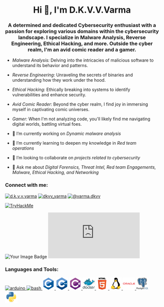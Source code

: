 <h1 align="center">Hi 👋, I'm D.K.V.V.Varma</h1>
<h3 align="center">A determined and dedicated Cybersecurity enthusiast with a passion for exploring various domains within the cybersecurity landscape. I specialize in Malware Analysis, Reverse Engineering, Ethical Hacking, and more. Outside the cyber realm, I'm an avid comic reader and a gamer.</h3>


- *Malware Analysis:* Delving into the intricacies of malicious software to understand its behavior and patterns.
- *Reverse Engineering:* Unraveling the secrets of binaries and understanding how they work under the hood.
- *Ethical Hacking:* Ethically breaking into systems to identify vulnerabilities and enhance security.
- *Avid Comic Reader:* Beyond the cyber realm, I find joy in immersing myself in captivating comic universes.
- *Gamer:* When I'm not analyzing code, you'll likely find me navigating digital worlds, battling virtual foes.

- 🔭 I’m currently working on *Dynamic malware analysis*

- 🌱 I’m currently learning to deepen my knowledge in *Red team operations*

- 👯 I’m looking to collaborate on *projects related to cybersecurity*

- 💬 Ask me about *Digital Forensics, Threat Intel, Red team Engagements, Malware, Ethical Hacking, and Networking*



<h3 align="left">Connect with me:</h3>
<p align="left">
<a href="https://linkedin.com/in/d.k.v.v.varma" target="blank"><img align="center" src="https://raw.githubusercontent.com/rahuldkjain/github-profile-readme-generator/master/src/images/icons/Social/linked-in-alt.svg" alt="d.k.v.v.varma" height="30" width="40" /></a>
<a href="https://instagram.com/dkvv_varma" target="blank"><img align="center" src="https://raw.githubusercontent.com/rahuldkjain/github-profile-readme-generator/master/src/images/icons/Social/instagram.svg" alt="dkvv_varma" height="30" width="40" /></a>
<a href="https://blog.dkvv.live" target="blank"><img align="center" src="https://dl.dropbox.com/scl/fi/3o4sgwq3aas3e30dfrjo2/logo-edited-1.jpg?rlkey=z7x6mjtookr4fqpsutl5elwaq&st=9or9girp&dl=0" alt="@varma.dkvv" height="30" width="40" /></a>
</p>

[![TryHackMe](https://tryhackme-badges.s3.amazonaws.com/0xWAYNE.png)](https://tryhackme.com/p/0xWAYNE)

<img src="https://tryhackme-badges.s3.amazonaws.com/0xWAYNE.png" alt="Your Image Badge" />
<iframe src="https://tryhackme.com/api/v2/badges/public-profile?userPublicId=1454420" style='border:none;'></iframe>

<h3 align="left">Languages and Tools:</h3>
<p align="left"> <a href="https://www.arduino.cc/" target="_blank" rel="noreferrer"> <img src="https://cdn.worldvectorlogo.com/logos/arduino-1.svg" alt="arduino" width="40" height="40"/> </a> <a href="https://www.gnu.org/software/bash/" target="_blank" rel="noreferrer"> <img src="https://www.vectorlogo.zone/logos/gnu_bash/gnu_bash-icon.svg" alt="bash" width="40" height="40"/> </a> <a href="https://www.cprogramming.com/" target="_blank" rel="noreferrer"> <img src="https://raw.githubusercontent.com/devicons/devicon/master/icons/c/c-original.svg" alt="c" width="40" height="40"/> </a> <a href="https://www.w3schools.com/cpp/" target="_blank" rel="noreferrer"> <img src="https://raw.githubusercontent.com/devicons/devicon/master/icons/cplusplus/cplusplus-original.svg" alt="cplusplus" width="40" height="40"/> </a> <a href="https://www.w3schools.com/cs/" target="_blank" rel="noreferrer"> <img src="https://raw.githubusercontent.com/devicons/devicon/master/icons/csharp/csharp-original.svg" alt="csharp" width="40" height="40"/> </a> <a href="https://www.docker.com/" target="_blank" rel="noreferrer"> <img src="https://raw.githubusercontent.com/devicons/devicon/master/icons/docker/docker-original-wordmark.svg" alt="docker" width="40" height="40"/> </a> <a href="https://www.w3.org/html/" target="_blank" rel="noreferrer"> <img src="https://raw.githubusercontent.com/devicons/devicon/master/icons/html5/html5-original-wordmark.svg" alt="html5" width="40" height="40"/> </a> <a href="https://www.linux.org/" target="_blank" rel="noreferrer"> <img src="https://raw.githubusercontent.com/devicons/devicon/master/icons/linux/linux-original.svg" alt="linux" width="40" height="40"/> </a> <a href="https://www.mysql.com/" target="_blank" rel="noreferrer"> <img  src="https://raw.githubusercontent.com/devicons/devicon/master/icons/oracle/oracle-original.svg" alt="oracle" width="40" height="40"/> </a> <a href="https://www.postgresql.org" target="_blank" rel="noreferrer"> <img src="https://raw.githubusercontent.com/devicons/devicon/master/icons/postgresql/postgresql-original-wordmark.svg" alt="postgresql" width="40" height="40"/> </a> <a href="https://www.python.org" target="_blank" rel="noreferrer"> <img src="https://raw.githubusercontent.com/devicons/devicon/master/icons/python/python-original.svg" alt="python" width="40" height="40"/> </a> </p>
